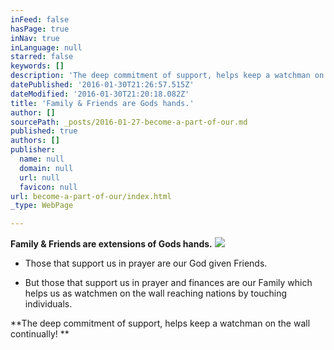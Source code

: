 ```yaml
---
inFeed: false
hasPage: true
inNav: true
inLanguage: null
starred: false
keywords: []
description: 'The deep commitment of support, helps keep a watchman on the wall continually!  '
datePublished: '2016-01-30T21:26:57.515Z'
dateModified: '2016-01-30T21:20:18.082Z'
title: 'Family & Friends are Gods hands.'
author: []
sourcePath: _posts/2016-01-27-become-a-part-of-our.md
published: true
authors: []
publisher:
  name: null
  domain: null
  url: null
  favicon: null
url: become-a-part-of-our/index.html
_type: WebPage

---
```

**Family & Friends are extensions of Gods hands.**
![](https://the-grid-user-content.s3-us-west-2.amazonaws.com/831e7a8d-403a-4c06-9a69-011fa8f5eff9.jpg)

* Those that support us in prayer are our God given Friends. 

* But those that support us in prayer and finances are our Family which helps us as watchmen on the wall reaching nations by touching individuals. 

**The deep commitment of support, helps keep a watchman on the wall continually!  **